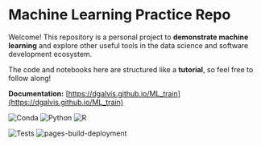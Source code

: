 # Machine Learning Practice Repo

Welcome! This repository is a personal project to **demonstrate machine learning** and explore other useful tools in the data science and software development ecosystem.

The code and notebooks here are structured like a **tutorial**, so feel free to follow along!


**Documentation:** [https://dgalvis.github.io/ML_train](https://dgalvis.github.io/ML_train)

![Conda](https://img.shields.io/badge/conda-25.5.1-blue)
![Python](https://img.shields.io/badge/python-3.13.5-yellow)
![R](https://img.shields.io/badge/R-4.4.3-red)

![Tests](https://github.com/dgalvis/ML_train/actions/workflows/tests.yml/badge.svg)
![pages-build-deployment](https://github.com/dgalvis/ML_train/actions/workflows/pages/pages-build-deployment/badge.svg)
